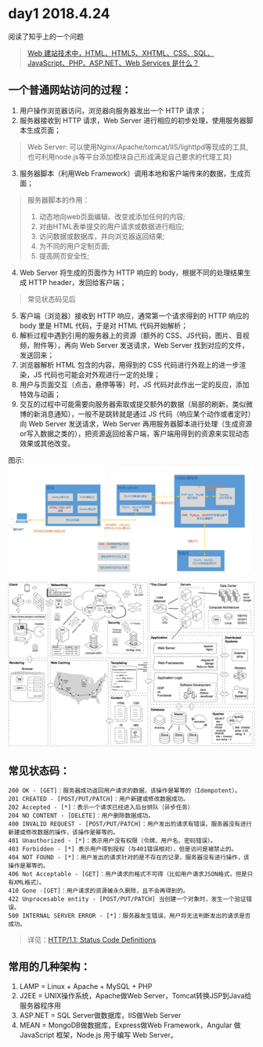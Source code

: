 # day1 2018.4.24

阅读了知乎上的一个问题
> [Web 建站技术中，HTML、HTML5、XHTML、CSS、SQL、JavaScript、PHP、ASP.NET、Web Services 是什么？](https://www.zhihu.com/question/22689579)

## 一个普通网站访问的过程：

1. 用户操作浏览器访问，浏览器向服务器发出一个 HTTP 请求；
2. 服务器接收到 HTTP 请求，Web Server 进行相应的初步处理，使用服务器脚本生成页面；
> Web Server: 可以使用Nginx/Apache/tomcat/IIS/lighttpd等现成的工具,也可利用node.js等平台添加模块自己形成满足自己要求的代理工具)

3. 服务器脚本（利用Web Framework）调用本地和客户端传来的数据，生成页面；
> 服务器脚本的作用：
> 1. 动态地向web页面编辑、改变或添加任何的内容;
> 2. 对由HTML表单提交的用户请求或数据进行相应;
> 3. 访问数据或数据库，并向浏览器返回结果;
> 4. 为不同的用户定制页面;
> 5. 提高网页安全性;

4. Web Server 将生成的页面作为 HTTP 响应的 body，根据不同的处理结果生成 HTTP header，发回给客户端；
> 常见状态码见后

5. 客户端（浏览器）接收到 HTTP 响应，通常第一个请求得到的 HTTP 响应的 body 里是 HTML 代码，于是对 HTML 代码开始解析；
6. 解析过程中遇到引用的服务器上的资源（额外的 CSS、JS代码，图片、音视频，附件等），再向 Web Server 发送请求，Web Server 找到对应的文件，发送回来；
7. 浏览器解析 HTML 包含的内容，用得到的 CSS 代码进行外观上的进一步渲染，JS 代码也可能会对外观进行一定的处理；
8. 用户与页面交互（点击，悬停等等）时，JS 代码对此作出一定的反应，添加特效与动画；
9. 交互的过程中可能需要向服务器索取或提交额外的数据（局部的刷新，类似微博的新消息通知），一般不是跳转就是通过 JS 代码（响应某个动作或者定时）向 Web Server 发送请求，Web Server 再用服务器脚本进行处理（生成资源or写入数据之类的），把资源返回给客户端，客户端用得到的资源来实现动态效果或其他改变。

图示:
![](img/1.jpg)
![](img/2.jpg)

## 常见状态码：

```
200 OK - [GET]：服务器成功返回用户请求的数据，该操作是幂等的（Idempotent）。
201 CREATED - [POST/PUT/PATCH]：用户新建或修改数据成功。
202 Accepted - [*]：表示一个请求已经进入后台排队（异步任务）
204 NO CONTENT - [DELETE]：用户删除数据成功。
400 INVALID REQUEST - [POST/PUT/PATCH]：用户发出的请求有错误，服务器没有进行新建或修改数据的操作，该操作是幂等的。
401 Unauthorized - [*]：表示用户没有权限（令牌、用户名、密码错误）。
403 Forbidden - [*] 表示用户得到授权（与401错误相对），但是访问是被禁止的。
404 NOT FOUND - [*]：用户发出的请求针对的是不存在的记录，服务器没有进行操作，该操作是幂等的。
406 Not Acceptable - [GET]：用户请求的格式不可得（比如用户请求JSON格式，但是只有XML格式）。
410 Gone -[GET]：用户请求的资源被永久删除，且不会再得到的。
422 Unprocesable entity - [POST/PUT/PATCH] 当创建一个对象时，发生一个验证错误。
500 INTERNAL SERVER ERROR - [*]：服务器发生错误，用户将无法判断发出的请求是否成功。
```

> 详见：[HTTP/1.1: Status Code Definitions](https://www.w3.org/Protocols/rfc2616/rfc2616-sec10.html)

## 常用的几种架构：

1. LAMP = Linux + Apache + MySQL + PHP
2. J2EE = UNIX操作系统，Apache做Web Server，Tomcat转换JSP到Java给服务器程序用
3. ASP.NET = SQL Server做数据库，IIS做Web Server
4. MEAN = MongoDB做数据库，Express做Web Framework，Angular 做JavaScript 框架，Node.js 用于编写 Web Server。